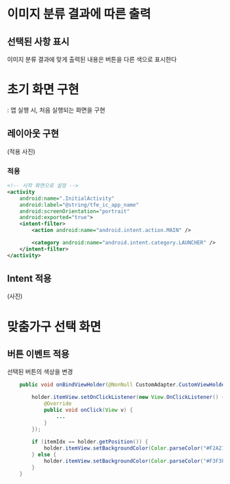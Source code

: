 # 이미지 분류 결과에 따른 출력

## 선택된 사항 표시
이미지 분류 결과에 맞게 출력된 내용은 버튼을 다른 색으로 표시한다

# 초기 화면 구현
: 앱 실행 시, 처음 실행되는 화면을 구현

## 레이아웃 구현
(적용 사진)
### 적용
```xml
<!-- 시작 화면으로 설정 -->
<activity
    android:name=".InitialActivity"
    android:label="@string/tfe_ic_app_name"
    android:screenOrientation="portrait"
    android:exported="true">
    <intent-filter>
        <action android:name="android.intent.action.MAIN" />

        <category android:name="android.intent.category.LAUNCHER" />
    </intent-filter>
</activity>
```
## Intent 적용
(사진)

# 맞춤가구 선택 화면

## 버튼 이벤트 적용
선택된 버튼의 색상을 변경
```java
    public void onBindViewHolder(@NonNull CustomAdapter.CustomViewHolder holder, int position) {

        holder.itemView.setOnClickListener(new View.OnClickListener() {
            @Override
            public void onClick(View v) {
                ...
            }
        });
        
        if (itemIdx == holder.getPosition()) {
            holder.itemView.setBackgroundColor(Color.parseColor("#F2A213"));
        } else {
            holder.itemView.setBackgroundColor(Color.parseColor("#F3F3F3"));
        }
    }
```
